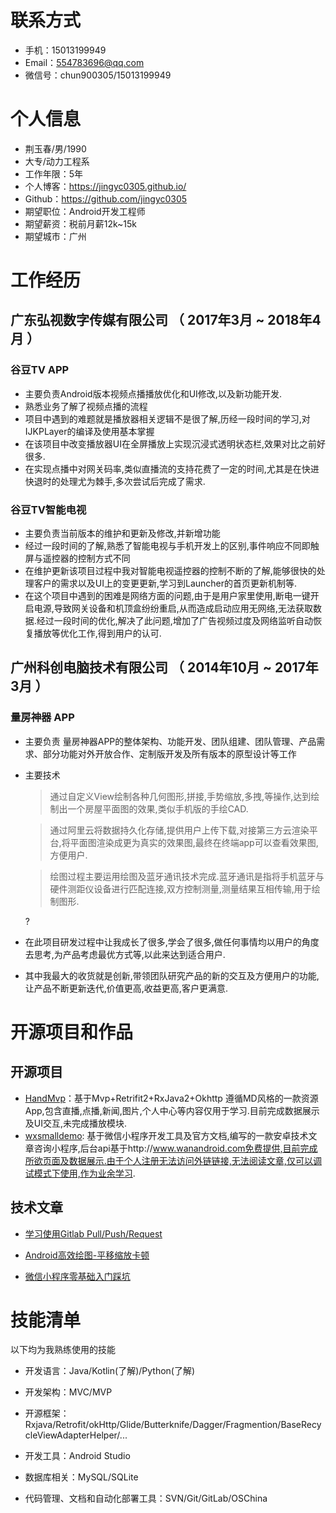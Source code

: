 
# 联系方式
- 手机：15013199949
- Email：554783696@qq.com
- 微信号：chun900305/15013199949


# 个人信息

 - 荆玉春/男/1990 
 - 大专/动力工程系
 - 工作年限：5年
 - 个人博客：https://jingyc0305.github.io/
 - Github：https://github.com/jingyc0305
 - 期望职位：Android开发工程师
 - 期望薪资：税前月薪12k~15k
 - 期望城市：广州


# 工作经历

## 广东弘视数字传媒有限公司 （ 2017年3月 ~ 2018年4月 ）

### 谷豆TV APP

* 主要负责Android版本视频点播播放优化和UI修改,以及新功能开发.
* 熟悉业务了解了视频点播的流程
* 项目中遇到的难题就是播放器相关逻辑不是很了解,历经一段时间的学习,对IJKPLayer的编译及使用基本掌握
* 在该项目中改变播放器UI在全屏播放上实现沉浸式透明状态栏,效果对比之前好很多.
* 在实现点播中对网关码率,类似直播流的支持花费了一定的时间,尤其是在快进快退时的处理尤为棘手,多次尝试后完成了需求.


### 谷豆TV智能电视

* 主要负责当前版本的维护和更新及修改,并新增功能
* 经过一段时间的了解,熟悉了智能电视与手机开发上的区别,事件响应不同即触屏与遥控器的控制方式不同
* 在维护更新该项目过程中我对智能电视遥控器的控制不断的了解,能够很快的处理客户的需求以及UI上的变更更新,学习到Launcher的首页更新机制等.
* 在这个项目中遇到的困难是网络方面的问题,由于是用户家里使用,断电一键开启电源,导致网关设备和机顶盒纷纷重启,从而造成启动应用无网络,无法获取数据.经过一段时间的优化,解决了此问题,增加了广告视频过度及网络监听自动恢复播放等优化工作,得到用户的认可.


## 广州科创电脑技术有限公司 （ 2014年10月 ~ 2017年3月 ）

### 量房神器 APP

* 主要负责 量房神器APP的整体架构、功能开发、团队组建、团队管理、产品需求、部分功能对外开放合作、定制版开发及所有版本的原型设计等工作

* 主要技术 

  > 通过自定义View绘制各种几何图形,拼接,手势缩放,多拽,等操作,达到绘制出一个房屋平面图的效果,类似手机版的手绘CAD.

  > 通过阿里云将数据持久化存储,提供用户上传下载,对接第三方云渲染平台,将平面图渲染成更为真实的效果图,最终在终端app可以查看效果图,方便用户.

  > 绘图过程主要运用绘图及蓝牙通讯技术完成.蓝牙通讯是指将手机蓝牙与硬件测距仪设备进行匹配连接,双方控制测量,测量结果互相传输,用于绘制图形.

  ?

* 在此项目研发过程中让我成长了很多,学会了很多,做任何事情均以用户的角度去思考,为产品考虑最优方式等,以此来达到适合用户.

* 其中我最大的收货就是创新,带领团队研究产品的新的交互及方便用户的功能,让产品不断更新迭代,价值更高,收益更高,客户更满意.



# 开源项目和作品


## 开源项目

  - [HandMvp](https://github.com/jingyc0305/HandMvp)：基于Mvp+Retrifit2+RxJava2+Okhttp 遵循MD风格的一款资源App,包含直播,点播,新闻,图片,个人中心等内容仅用于学习.目前完成数据展示及UI交互,未完成播放模块.
  - [wxsmalldemo](https://github.com/jingyc0305/wxsmalldemo): 基于微信小程序开发工具及官方文档,编写的一款安卓技术文章咨询小程序,后台api基于http://www.wanandroid.com免费提供,目前完成所欲页面及数据展示.由于个人注册无法访问外链链接,无法阅读文章,仅可以调试模式下使用,作为业余学习.

## 技术文章



- [学习使用Gitlab Pull/Push/Request](https://jingyc0305.github.io/2017/12/06/学习使用GitLab%20Pull%20Push%20Request/)

- [Android高效绘图-平移缩放卡顿](https://jingyc0305.github.io/2017/10/20/Android高效绘图-平移缩放卡顿/)

- [微信小程序零基础入门踩坑](https://www.jianshu.com/p/5a9ec5a6d685)


# 技能清单

以下均为我熟练使用的技能

- 开发语言：Java/Kotlin(了解)/Python(了解)

- 开发架构：MVC/MVP

- 开源框架：Rxjava/Retrofit/okHttp/Glide/Butterknife/Dagger/Fragmention/BaseRecycleViewAdapterHelper/...

- 开发工具：Android Studio

- 数据库相关：MySQL/SQLite

- 代码管理、文档和自动化部署工具：SVN/Git/GitLab/OSChina
